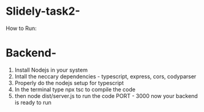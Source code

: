 # Slidely-task2-

How to Run:

# Backend-
1. Install Nodejs in your system
2. Intall the neccary dependencies - typescript, express, cors, codyparser
3. Properly do the nodejs setup for typescript
4. In the terminal type npx tsc to compile the code
5. then node dist/server.js to run the code
PORT - 3000
now your backend is ready to run




